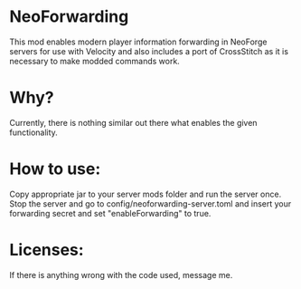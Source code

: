
NeoForwarding
=======

This mod enables modern player information forwarding in NeoForge servers for use with Velocity
and also includes a port of CrossStitch as it is necessary to make modded commands work.

Why?
============
Currently, there is nothing similar out there what enables the given functionality.

How to use:
============
Copy appropriate jar to your server mods folder and run the server once.
Stop the server and go to config/neoforwarding-server.toml and
insert your forwarding secret and set "enableForwarding" to true.

Licenses: 
==========
If there is anything wrong with the code used, message me.
